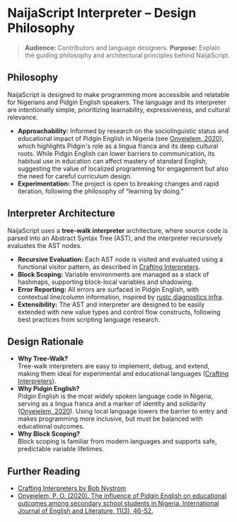 # NaijaScript Interpreter – Design Philosophy

> **Audience:** Contributors and language designers.
> **Purpose:** Explain the guiding philosophy and architectural principles behind NaijaScript.

## Philosophy

NaijaScript is designed to make programming more accessible and relatable for Nigerians and Pidgin English speakers. The language and its interpreter are intentionally simple, prioritizing learnability, expressiveness, and cultural relevance.

- **Approachability:** Informed by research on the sociolinguistic status and educational impact of Pidgin English in Nigeria (see [Onyejelem, 2020](https://academicjournals.org/journal/IJEL/article-full-text/1F0EB5564993)), which highlights Pidgin's role as a lingua franca and its deep cultural roots. While Pidgin English can lower barriers to communication, its habitual use in education can affect mastery of standard English, suggesting the value of localized programming for engagement but also the need for careful curriculum design.
- **Experimentation:** The project is open to breaking changes and rapid iteration, following the philosophy of “learning by doing.”

## Interpreter Architecture

NaijaScript uses a **tree-walk interpreter** architecture, where source code is parsed into an Abstract Syntax Tree (AST), and the interpreter recursively evaluates the AST nodes.

- **Recursive Evaluation:** Each AST node is visited and evaluated using a functional visitor pattern, as described in [Crafting Interpreters](https://craftinginterpreters.com/).
- **Block Scoping:** Variable environments are managed as a stack of hashmaps, supporting block-local variables and shadowing.
- **Error Reporting:** All errors are surfaced in Pidgin English, with contextual line/column information, inspired by [rustc diagnostics infra](https://rustc-dev-guide.rust-lang.org/diagnostics.html).
- **Extensibility:** The AST and interpreter are designed to be easily extended with new value types and control flow constructs, following best practices from scripting language research.

## Design Rationale

- **Why Tree-Walk?**  
  Tree-walk interpreters are easy to implement, debug, and extend, making them ideal for experimental and educational languages ([Crafting Interpreters](https://craftinginterpreters.com/)).
- **Why Pidgin English?**  
  Pidgin English is the most widely spoken language code in Nigeria, serving as a lingua franca and a marker of identity and solidarity ([Onyejelem, 2020](https://academicjournals.org/journal/IJEL/article-full-text/1F0EB5564993)). Using local language lowers the barrier to entry and makes programming more inclusive, but must be balanced with educational outcomes.
- **Why Block Scoping?**  
  Block scoping is familiar from modern languages and supports safe, predictable variable lifetimes.

## Further Reading

- [Crafting Interpreters by Bob Nystrom](https://craftinginterpreters.com/)
- [Onyejelem, P. O. (2020). The influence of Pidgin English on educational outcomes among secondary school students in Nigeria. International Journal of English and Literature, 11(3), 46-52.](https://academicjournals.org/journal/IJEL/article-full-text/1F0EB5564993)
